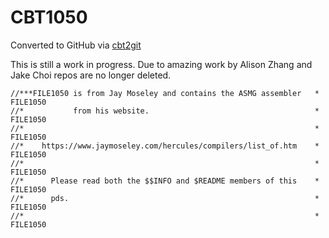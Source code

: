# CBT1050
Converted to GitHub via [cbt2git](https://github.com/wizardofzos/cbt2git)

This is still a work in progress. 
Due to amazing work by Alison Zhang and Jake Choi repos are no longer deleted.

```
//***FILE1050 is from Jay Moseley and contains the ASMG assembler   *   FILE1050
//*           from his website.                                     *   FILE1050
//*                                                                 *   FILE1050
//*    https://www.jaymoseley.com/hercules/compilers/list_of.htm    *   FILE1050
//*                                                                 *   FILE1050
//*      Please read both the $$INFO and $README members of this    *   FILE1050
//*      pds.                                                       *   FILE1050
//*                                                                 *   FILE1050
```
